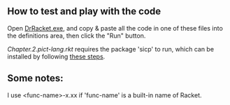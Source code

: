 How to test and play with the code
---
Open [DrRacket.exe](https://racket-lang.org/), and copy & paste all the code in one of these files into the definitions area, then click the "Run" button.

*Chapter.2.pict-lang.rkt* requires the package 'sicp' to run, which can be installed by following [these steps](https://docs.racket-lang.org/sicp-manual/index.html).

Some notes:
---
I use \<func-name>-x.xx if 'func-name' is a built-in name of Racket.
